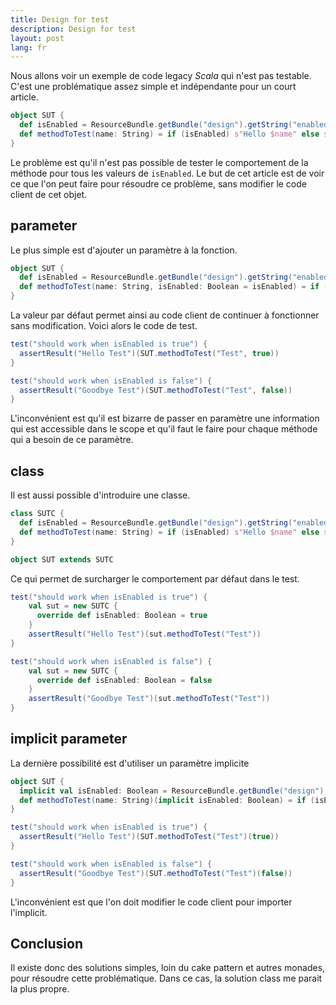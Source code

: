 ```yaml
---
title: Design for test
description: Design for test
layout: post
lang: fr
---
```

Nous allons voir un exemple de code legacy *Scala* qui n'est pas testable. C'est une problématique
assez simple et indépendante pour un court article.

```scala
object SUT {
  def isEnabled = ResourceBundle.getBundle("design").getString("enabled").toBoolean
  def methodToTest(name: String) = if (isEnabled) s"Hello $name" else s"Goodbye $name"
}
```

Le problème est qu'il n'est pas possible de tester le comportement de la méthode pour tous les
valeurs de `isEnabled`. Le but de cet article est de voir ce que l'on peut faire pour résoudre ce
problème, sans modifier le code client de cet objet.

## parameter

Le plus simple est d'ajouter un paramètre à la fonction.

```scala
object SUT {
  def isEnabled = ResourceBundle.getBundle("design").getString("enabled").toBoolean
  def methodToTest(name: String, isEnabled: Boolean = isEnabled) = if (isEnabled) s"Hello $name" else s"Goodbye $name"
}
```

La valeur par défaut permet ainsi au code client de continuer à fonctionner sans modification. Voici
alors le code de test.

```scala
test("should work when isEnabled is true") {
  assertResult("Hello Test")(SUT.methodToTest("Test", true))
}

test("should work when isEnabled is false") {
  assertResult("Goodbye Test")(SUT.methodToTest("Test", false))
}
```

L'inconvénient est qu'il est bizarre de passer en paramètre une information qui est accessible dans
le scope et qu'il faut le faire pour chaque méthode qui a besoin de ce paramètre.

## class

Il est aussi possible d'introduire une classe.

```scala
class SUTC {
  def isEnabled = ResourceBundle.getBundle("design").getString("enabled").toBoolean
  def methodToTest(name: String) = if (isEnabled) s"Hello $name" else s"Goodbye $name"
}

object SUT extends SUTC
```

Ce qui permet de surcharger le comportement par défaut dans le test.

```scala
test("should work when isEnabled is true") {
    val sut = new SUTC {
      override def isEnabled: Boolean = true
    }
    assertResult("Hello Test")(sut.methodToTest("Test"))
}

test("should work when isEnabled is false") {
    val sut = new SUTC {
      override def isEnabled: Boolean = false
    }
    assertResult("Goodbye Test")(sut.methodToTest("Test"))
}
```

## implicit parameter

La dernière possibilité est d'utiliser un paramètre implicite

```scala
object SUT {
  implicit val isEnabled: Boolean = ResourceBundle.getBundle("design").getString("enabled").toBoolean
  def methodToTest(name: String)(implicit isEnabled: Boolean) = if (isEnabled) s"Hello $name" else s"Goodbye $name"
}
```

```scala
test("should work when isEnabled is true") {
  assertResult("Hello Test")(SUT.methodToTest("Test")(true))
}

test("should work when isEnabled is false") {
  assertResult("Goodbye Test")(SUT.methodToTest("Test")(false))
}
```

L'inconvénient est que l'on doit modifier le code client pour importer l'implicit.

## Conclusion

Il existe donc des solutions simples, loin du cake pattern et autres monades, pour résoudre cette
problématique. Dans ce cas, la solution class me parait la plus propre.
